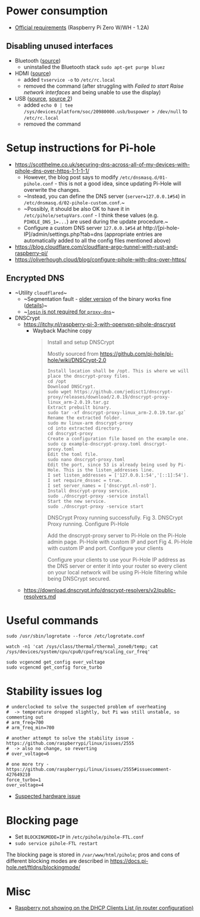 # Power consumption
  - [Official requirements](https://www.raspberrypi.org/documentation/faqs/#pi-power)
   (Raspberry Pi Zero W/WH - 1.2A)

## Disabling unused interfaces

  - Bluetooth ([source](https://scribles.net/disabling-bluetooth-on-raspberry-pi/))
    - uninstalled the Bluetooth stack `sudo apt-get purge bluez`
  - HDMI ([source](https://www.jeffgeerling.com/blogs/jeff-geerling/raspberry-pi-zero-conserve-energy))
    - added `tvservice -o` to `/etc/rc.local`
    - removed the command (after struggling with _Failed to start Raise network interfaces_ and being unable to use the display)
  - USB ([source](https://www.raspberrypi.org/forums/viewtopic.php?p=894674#p894674), [source 2](https://babaawesam.com/2014/01/24/power-saving-tips-for-raspberry-pi/))
    - added `echo 0 | tee /sys/devices/platform/soc/20980000.usb/buspower > /dev/null` to `/etc/rc.local`
    - removed the command

# Setup instructions for Pi-hole
  - https://scotthelme.co.uk/securing-dns-across-all-of-my-devices-with-pihole-dns-over-https-1-1-1-1/
    - However, the blog post says to modify `/etc/dnsmasq.d/01-pihole.conf` - this is not a good idea,
      since updating Pi-Hole will overwrite the changes.
    - ~Instead, you can define the DNS server (`server=127.0.0.1#54`) in `/etc/dnsmasq.d/02-pihole-custom.conf`.~
    - ~Possibly, it should be also OK to have it in `/etc/pihole/setupVars.conf` - I think
      these values (e.g. `PIHOLE_DNS_1=...`) are used during the update procedure.~
    - Configure a custom DNS server `127.0.0.1#54` at http://[pi-hole-IP]/admin/settings.php?tab=dns (appropriate entries are automatically added to all the config files mentioned above)
  - https://blog.cloudflare.com/cloudflare-argo-tunnel-with-rust-and-raspberry-pi/
  - https://oliverhough.cloud/blog/configure-pihole-with-dns-over-https/

## Encrypted DNS

- ~Utility `cloudflared`~
  - ~Segmentation fault - [older version](https://bin.equinox.io/a/4SUTAEmvqzB/cloudflared-2018.7.2-linux-arm.tar.gz) of the binary works fine ([details](https://github.com/cloudflare/cloudflared/issues/38))~
  - ~[`login` is not required for `proxy-dns`](https://developers.cloudflare.com/1.1.1.1/dns-over-https/cloudflared-proxy/)~
- DNSCrypt
  - https://itchy.nl/raspberry-pi-3-with-openvpn-pihole-dnscrypt
    - Wayback Machine copy
        > Install and setup DNSCrypt
        > 
        > Mostly sourced from https://github.com/pi-hole/pi-hole/wiki/DNSCrypt-2.0
        > 
        >     Install location shall be /opt. This is where we will place the dnscrypt-proxy files.
        >     cd /opt
        >     Download DNSCrypt.
        >     sudo wget https://github.com/jedisct1/dnscrypt-proxy/releases/download/2.0.19/dnscrypt-proxy-linux_arm-2.0.19.tar.gz
        >     Extract prebuilt binary.
        >     sudo tar -xf dnscrypt-proxy-linux_arm-2.0.19.tar.gz`
        >     Rename the extracted folder.
        >     sudo mv linux-arm dnscrypt-proxy
        >     cd into extracted directory.
        >     cd dnscrypt-proxy
        >     Create a configuration file based on the example one.
        >     sudo cp example-dnscrypt-proxy.toml dnscrypt-proxy.toml
        >     Edit the toml file.
        >     sudo nano dnscrypt-proxy.toml
        >     Edit the port, since 53 is already being used by Pi-Hole. This is the listen_addresses line.
        >     I set listen_addresses = ['127.0.0.1:54','[::1]:54'].
        >     I set require_dnssec = true.
        >     I set server_names = ['dnscrypt.nl-ns0'].
        >     Install dnscrypt-proxy service.
        >     sudo ./dnscrypt-proxy -service install
        >     Start the new service.
        >     sudo ./dnscrypt-proxy -service start
        > 
        > DNSCrypt Proxy running successfully.
        > Fig 3. DNSCrypt Proxy running.
        > Configure Pi-Hole
        > 
        > Add the dnscrypt-proxy server to Pi-Hole on the Pi-Hole admin page.
        > Pi-Hole with custom IP and port
        > Fig 4. Pi-Hole with custom IP and port.
        > Configure your clients
        > 
        > Configure your clients to use your Pi-Hole IP address as the DNS server or enter it into your router so every client on your local network will be using Pi-Hole filtering while being DNSCrypt secured.
  - https://download.dnscrypt.info/dnscrypt-resolvers/v2/public-resolvers.md

# Useful commands

    sudo /usr/sbin/logrotate --force /etc/logrotate.conf

    watch -n1 'cat /sys/class/thermal/thermal_zone0/temp; cat /sys/devices/system/cpu/cpu0/cpufreq/scaling_cur_freq'

    sudo vcgencmd get_config over_voltage
    sudo vcgencmd get_config force_turbo

# Stability issues log

    # underclocked to solve the suspected problem of overheating
    #  -> temperature dropped slightly, but Pi was still unstable, so commenting out
    # arm_freq=700
    # arm_freq_min=700

    # another attempt to solve the stability issue - https://github.com/raspberrypi/linux/issues/2555
    #  -> also no change, so reverting
    # over_voltage=6

    # one more try - https://github.com/raspberrypi/linux/issues/2555#issuecomment-427649210
    force_turbo=1
    over_voltage=4

  - [Suspected hardware issue](https://github.com/raspberrypi/linux/issues/2555#issuecomment-394105250)
  
# Blocking page

 - Set `BLOCKINGMODE=IP` in `/etc/pihole/pihole-FTL.conf`
 - `sudo service pihole-FTL restart`

The blocking page is stored in `/var/www/html/pihole`; pros and cons of different blocking modes are described
in https://docs.pi-hole.net/ftldns/blockingmode/

# Misc

 - [Raspberry not showing on the DHCP Clients List (in router configuration)](https://discourse.pi-hole.net/t/pi-hole-not-visible-in-routers-dhcp-client-list/10841)
